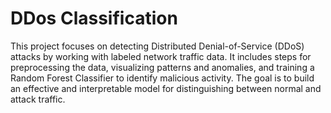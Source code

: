 # DDos Classification
This project focuses on detecting Distributed Denial-of-Service (DDoS) attacks by working with labeled network traffic data. It includes steps for preprocessing the data, visualizing patterns and anomalies, and training a Random Forest Classifier to identify malicious activity. The goal is to build an effective and interpretable model for distinguishing between normal and attack traffic.
